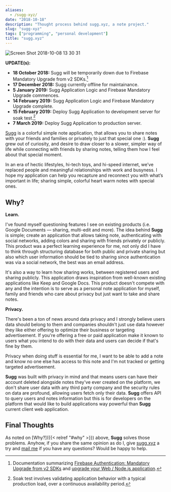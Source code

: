 ```yaml
---
aliases:
  - /sugg-xyz/
date: "2018-10-18"
description: "Thought process behind sugg.xyz, a note project."
slug: "sugg-xyz"
tags: ["programming", "personal development"]
title: "sugg.xyz"
---
```



![Screen Shot 2018-10-08 13 30 31]


**UPDATE(s):**

- **18 October 2018:** Sugg will be temporarily down due to Firebase Mandatory Upgrade from v2 SDKs.[^1]
- **17 December 2018:** Sugg currently offline for maintainance.
- **5 January 2019:** Sugg Application Logic and Firebase Mandatory Upgrade commences.
- **14 February 2019:** Sugg Application Logic and Firebase Mandatory Upgrade complete.
- **15 February 2019:** Deploy Sugg Application to development server for soak test.[^2]
- **7 March 2019:** Deploy Sugg Application to production server.

[Sugg][] is a colorful simple note application, that allows you to share notes with your friends and families or privately to just that special one :). **Sugg** grew out of curiosity, and desire to draw closer to a slower, simpler way of life while connecting with friends by sharing notes, telling them how I feel about that special moment.

In an era of hectic lifestyles, hi-tech toys, and hi-speed internet, we’ve replaced people and meaningful relationships with work and busyness. I hope my application can help you recapture and reconnect you with what’s important in life; sharing simple, colorful heart warm notes with special ones.


## Why?

**Learn.**

I've found myself questioning features I see on existing products (i.e. Google Documents — sharing, multi-edit and more). The idea behind **Sugg** is simple; create an application that allows taking note, authenticating with social networks, adding colors and sharing with friends privately or publicly. This product was a perfect learning experience for me, not only did I have to think through structuring database for both public and private sharing but also which user information should be tied to sharing since authentication was via a social network, the best was an email address.

It's also a way to learn how sharing works, between registered users and sharing publicly. This application draws inspiration from well-known existing applications like Keep and Google Docs. This product doesn't compete with any and the intention is to serve as a personal note application for myself, family and friends who care about privacy but just want to take and share notes.

**Privacy.**

There's been a ton of news around data privacy and I strongly believe users data should belong to them and companies shouldn't just use data however they like either offering to optimize their business or targeting advertisement. If you're offering a free or paid application make it known to users what you intend to do with their data and users can decide if that's fine by them.

Privacy when doing stuff is essential for me, I want to be able to add a note and know no one else has access to this note and I'm not tracked or getting targeted advertisement.

**Sugg** was built with privacy in mind and that means users can have their account deleted alongside notes they've ever created on the platform, we don't share user data with any third party company and the security rules on data are profound, allowing users fetch only their data. **Sugg** offers API to query users and notes information but this is for developers on the platform that would like to build applications way powerful than **Sugg** current client web application.


## Final Thoughts

As noted on [Why?]({{< relref "#why" >}}) above, **Sugg** solves those problems. Anyhow, if you share the same opinion as do I, give [sugg.xyz][] a try and [mail me][] if you have any questions? Would be happy to help.

  [^1]: Documentation summarizing [Firebase Authentication: Mandatory Upgrade from v2 SDKs][] and [upgrade your Web / Node.js application][].
  [^2]: Soak test involves validating application behavior with a typical production load, over a continuous availability period.

  [Screen Shot 2018-10-08 13 30 31]: /static/images/2018/Screen%20Shot%202018-10-08%2013%2030%2031.png "Screen Shot 2018-10-08 13 30 31"
  [Sugg]: http://www.sugg.xyz/note/d/-LNbXB765JuPKa3C7SMC?uid=google:100527560885026371643&meta_id=-LNbXBElq5zsLHRg9aYQ&shared=false "Sugg — Thought"
  [sugg.xyz]: http://www.sugg.xyz "Sugg"
  [mail me]: mailto:r@akinjide.me "Akinjide Bankole' Email"
  [Firebase Authentication: Mandatory Upgrade from v2 SDKs]: https://docs.google.com/document/d/1vpQV8DBQLkIZci7Vh8N4LUHyTkBOsuW5eXE1x8IAqvw/edit "Firebase Authentication: Mandatory Upgrade from v2 SDKs"
  [upgrade your Web / Node.js application]: https://firebase.google.com/support/guides/firebase-web "upgrade your Web / Node.js application"
  [Soak test]: https://en.wikipedia.org/wiki/Soak_testing "Soak test"
